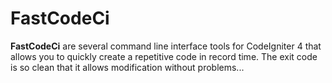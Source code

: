 # FastCodeCi
**FastCodeCi** are several command line interface tools for CodeIgniter 4 that allows you to quickly create a repetitive code in record time. The exit code is so clean that it allows modification without problems...
